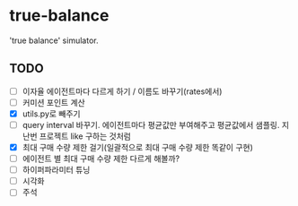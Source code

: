 # true-balance
'true balance' simulator.

## TODO
- [ ] 이자율 에이전트마다 다르게 하기 / 이름도 바꾸기(rates에서)
- [ ] 커미션 포인트 계산
- [x] utils.py로 빼주기
- [ ] query interval 바꾸기. 에이전트마다 평균값만 부여해주고 평균값에서 샘플링. 지난번 프로젝트 like 구하는 것처럼
- [x] 최대 구매 수량 제한 걸기(일괄적으로 최대 구매 수량 제한 똑같이 구현)
- [ ] 에이전트 별 최대 구매 수량 제한 다르게 해볼까?
- [ ] 하이퍼파라미터 튜닝
- [ ] 시각화
- [ ] 주석